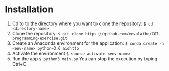 # Installation

1. Cd to to the directory where you want to clone the repository:
        ```
        $ cd <directory-name>
        ```
2. Clone the repository:
        ```
        $ git clone https://github.com/eevalaiho/CGI-programming-exercise.git
        ```
3. Create an Anaconda environment for the application:
        ```
        $ conda create -n <env-name> python=3.6 aiohttp
        ```
4. Activate the environment
        ```
        $ source activate <env-name>
        ```
5. Run the app
        ```
        $ python3 main.py
        ```
        You can stop the execution by typing Ctrl+C
